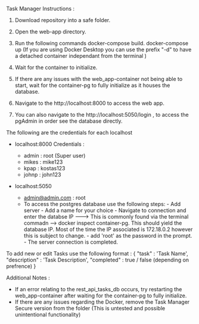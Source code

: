Task Manager Instructions :

1. Download repository into a safe folder.
2. Open the web-app directory.
3. Run the following commands
   docker-compose build.
   docker-compose up (If you are using Docker Desktop you can use the prefix "-d" to have a detached container independant from the terminal )
   
4. Wait for the container to initialize.
5. If there are any issues with the web_app-container not being able to start, wait for the container-pg to fully initialize as it houses the database.
6. Navigate to the http://localhost:8000 to access the web app.

7. You can also navigate to the http://localhost:5050/login , to access the pgAdmin in order see the database directly.


The following are the credentials for each localhost

  - localhost:8000 Credentials :
     -  admin : root (Super user)
     -  mikes : mike123
     -  kpap : kostas123
     -  johnp : john123
  
  - localhost:5050
      - admin@admin.com  : root
      - To access the postgres database use the following steps:
            - Add server
            - Add a name for your choice
            - Navigate to connection and enter the databse IP ---> This is commonly found via the terminal commadn --> docker inspect container-pg. This should yield the database IP. Most of the time the IP associated is 172.18.0.2 however this is subject to change.
            - add 'root' as the password in the prompt.
            - The server connection is completed.

To add new or edit Tasks use the following format :
    {
    "task" : 'Task Name',
    "description" : 'Task Description',
    "completed" : true / false (depending on prefrence)
    }

Additional Notes : 
   - If an error relating to the rest_api_tasks_db occurs, try restarting the web_app-container after waiting for the container-pg to fully initialize.
   - If there are any issues regarding the Docker, remove the Task Manager Secure version from the folder (This is untested and possible unintentional functionality)

